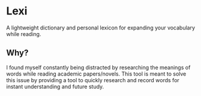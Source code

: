 # Lexi

A lightweight dictionary and personal lexicon for expanding your vocabulary while reading.

## Why?

I found myself constantly being distracted by researching the meanings of words while reading academic papers/novels. This tool is meant to solve this issue by providing a tool to quickly research and record words for instant understanding and future study.
